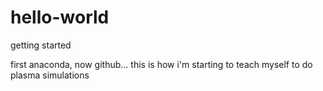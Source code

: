 # hello-world
getting started

first anaconda, now github... this is how i'm starting to teach myself to do plasma simulations
